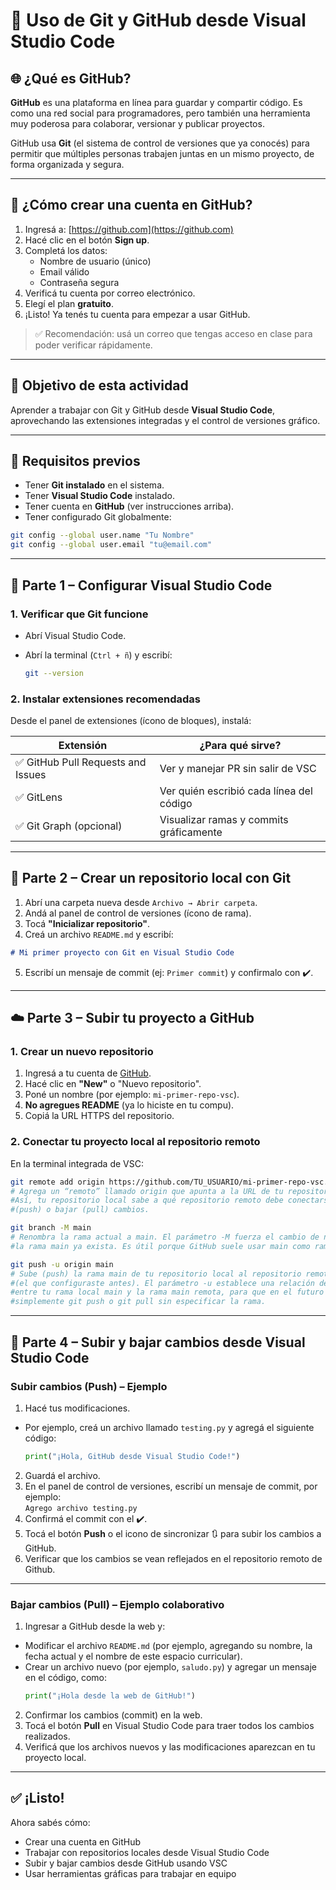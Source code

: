 # 🚀 Uso de Git y GitHub desde Visual Studio Code

## 🌐 ¿Qué es GitHub?

**GitHub** es una plataforma en línea para guardar y compartir código. Es como una red social para programadores, pero también una herramienta muy poderosa para colaborar, versionar y publicar proyectos.

GitHub usa **Git** (el sistema de control de versiones que ya conocés) para permitir que múltiples personas trabajen juntas en un mismo proyecto, de forma organizada y segura.

---

## 🧾 ¿Cómo crear una cuenta en GitHub?

1. Ingresá a: [https://github.com](https://github.com)
2. Hacé clic en el botón **Sign up**.
3. Completá los datos:
   - Nombre de usuario (único)
   - Email válido
   - Contraseña segura
4. Verificá tu cuenta por correo electrónico.
5. Elegí el plan **gratuito**.
6. ¡Listo! Ya tenés tu cuenta para empezar a usar GitHub.

> ✅ Recomendación: usá un correo que tengas acceso en clase para poder verificar rápidamente.

---

## 🎯 Objetivo de esta actividad

Aprender a trabajar con Git y GitHub desde **Visual Studio Code**, aprovechando las extensiones integradas y el control de versiones gráfico.

---

## 🧰 Requisitos previos

- Tener **Git instalado** en el sistema.
- Tener **Visual Studio Code** instalado.
- Tener cuenta en **GitHub** (ver instrucciones arriba).
- Tener configurado Git globalmente:

```bash
git config --global user.name "Tu Nombre"
git config --global user.email "tu@email.com"
````

---

## 🧩 Parte 1 – Configurar Visual Studio Code

### 1. Verificar que Git funcione

* Abrí Visual Studio Code.
* Abrí la terminal (`Ctrl + ñ`) y escribí:

  ```bash
  git --version
  ```

### 2. Instalar extensiones recomendadas

Desde el panel de extensiones (ícono de bloques), instalá:

| Extensión                         | ¿Para qué sirve?                         |
| --------------------------------- | ---------------------------------------- |
| ✅ GitHub Pull Requests and Issues | Ver y manejar PR sin salir de VSC        |
| ✅ GitLens                         | Ver quién escribió cada línea del código |
| ✅ Git Graph (opcional)            | Visualizar ramas y commits gráficamente  |

---

## 📂 Parte 2 – Crear un repositorio local con Git

1. Abrí una carpeta nueva desde `Archivo → Abrir carpeta`.
2. Andá al panel de control de versiones (ícono de rama).
3. Tocá **"Inicializar repositorio"**.
4. Creá un archivo `README.md` y escribí:

```markdown
# Mi primer proyecto con Git en Visual Studio Code
```

5. Escribí un mensaje de commit (ej: `Primer commit`) y confirmalo con ✔️.

---

## ☁️ Parte 3 – Subir tu proyecto a GitHub

### 1. Crear un nuevo repositorio

1. Ingresá a tu cuenta de [GitHub](https://github.com).
2. Hacé clic en **"New"** o "Nuevo repositorio".
3. Poné un nombre (por ejemplo: `mi-primer-repo-vsc`).
4. **No agregues README** (ya lo hiciste en tu compu).
5. Copiá la URL HTTPS del repositorio.

### 2. Conectar tu proyecto local al repositorio remoto

En la terminal integrada de VSC:

```bash
git remote add origin https://github.com/TU_USUARIO/mi-primer-repo-vsc.git   
# Agrega un “remoto” llamado origin que apunta a la URL de tu repositorio en GitHub.
#Así, tu repositorio local sabe a qué repositorio remoto debe conectarse para subir
#(push) o bajar (pull) cambios.

git branch -M main                                                          
# Renombra la rama actual a main. El parámetro -M fuerza el cambio de nombre, aunque
#la rama main ya exista. Es útil porque GitHub suele usar main como rama principal por defecto.

git push -u origin main                                                     
# Sube (push) la rama main de tu repositorio local al repositorio remoto origin
#(el que configuraste antes). El parámetro -u establece una relación de seguimiento
#entre tu rama local main y la rama main remota, para que en el futuro puedas usar
#simplemente git push o git pull sin especificar la rama.

```

---

## 🔄 Parte 4 – Subir y bajar cambios desde Visual Studio Code

### Subir cambios (Push) – Ejemplo

1. Hacé tus modificaciones.
  - Por ejemplo, creá un archivo llamado `testing.py` y agregá el siguiente código:

    ```python
    print("¡Hola, GitHub desde Visual Studio Code!")
    ```

2. Guardá el archivo.
3. En el panel de control de versiones, escribí un mensaje de commit, por ejemplo:  
  `Agrego archivo testing.py`
4. Confirmá el commit con el ✔️.
5. Tocá el botón **Push** o el icono de sincronizar 🔃 para subir los cambios a GitHub.
6. Verificar que los cambios se vean reflejados en el repositorio remoto de Github.

---

### Bajar cambios (Pull) – Ejemplo colaborativo

1. Ingresar a GitHub desde la web y:
  - Modificar el archivo `README.md` (por ejemplo, agregando su nombre, la fecha actual y el nombre de este espacio curricular).
  - Crear un archivo nuevo (por ejemplo, `saludo.py`) y agregar un mensaje en el código, como:
    ```python
    print("¡Hola desde la web de GitHub!")
    ```
2. Confirmar los cambios (commit) en la web.
3. Tocá el botón **Pull** en Visual Studio Code para traer todos los cambios realizados.
4. Verificá que los archivos nuevos y las modificaciones aparezcan en tu proyecto local.


---

## ✅ ¡Listo!

Ahora sabés cómo:

* Crear una cuenta en GitHub
* Trabajar con repositorios locales desde Visual Studio Code
* Subir y bajar cambios desde GitHub usando VSC
* Usar herramientas gráficas para trabajar en equipo

